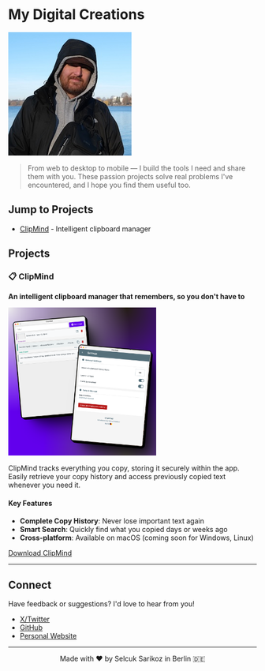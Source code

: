 # My Digital Creations

![Banner Image](./selcuk.jpeg)

> From web to desktop to mobile — I build the tools I need and share them with you. These passion projects solve real problems I've encountered, and I hope you find them useful too.

## Jump to Projects
* [ClipMind](#clipmind) - Intelligent clipboard manager

## Projects

### 📋 <a id="clipmind"></a>ClipMind

**An intelligent clipboard manager that remembers, so you don't have to**

<img src="./clipmind-promo.png" alt="ClipMind Promo" width="300" height="auto">

ClipMind tracks everything you copy, storing it securely within the app. Easily retrieve your copy history and access previously copied text whenever you need it.

#### Key Features

- **Complete Copy History**: Never lose important text again
- **Smart Search**: Quickly find what you copied days or weeks ago
- **Cross-platform**: Available on macOS (coming soon for Windows, Linux)

[Download ClipMind](https://github.com/selcuksarikoz/apps-release/releases/tag/clipmind)

---

## Connect

Have feedback or suggestions? I'd love to hear from you!

- [X/Twitter](https://x.com/selcuksarikoz)
- [GitHub](https://github.com/selcuksarikoz)
- [Personal Website](https://www.selcuksarikoz.com)

---

<p align="center">Made with ❤️ by Selcuk Sarikoz in Berlin 🇩🇪</p>
